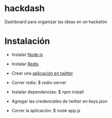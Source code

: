 hackdash
========

Dashboard para organizar las ideas en un hackatón

Instalación
===========

* Instalar [Node.js](http://nodejs.org)

* Instalar [Redis](http://redis.io)

* Crear una [aplicación en twitter](https://dev.twitter.com/)

* Correr redis: $ redis-server

* Instalar dependencias: $ npm install

* Agregar las credenciales de twitter en keys.json

* Correr la aplicación: $ node app.js
